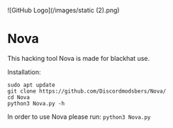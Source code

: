 ![GitHub Logo](/images/static (2).png)
# Nova
This hacking tool Nova is made for blackhat use.

Installation:
```
sudo apt update
git clone https://github.com/Discordmodsbers/Nova/
cd Nova
python3 Nova.py -h
```


In order to use Nova please run: ``python3 Nova.py``

